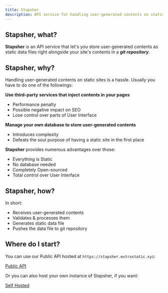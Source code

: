 ```yaml
---
title: Stapsher
description: API service for handling user-generated contents on static sites
---
```


## Stapsher, what?

**Stapsher** is an API service that let's you store user-generated contents as static data files right alongside your site's contents in a _**git repository**_.

## Stapsher, why?

Handling user-generated contents on static sites is a hassle. Usually you have to do one of the followings:

**Use third-party services that inject contents in your pages**  

- Performance penalty
- Possible negative impact on SEO
- Lose control over parts of User Interface


**Manage your own database to store user-generated contents**  

- Introduces complexity
- Defeats the soul purpose of having a static site in the first place

**Stapsher** provides numerous advantages over those:

- Everything is Static
- No database needed
- Completely Open-sourced
- Total control over User Interface

## Stapsher, how?

In short:

- Receives user-generated contents
- Validates & processes them
- Generates static data file
- Pushes the data file to git repository

## Where do I start?

You can use our Public API hosted at `https://stapsher.extrastatic.xyz`:

<a href='./docs' class='button is-info is-large'>Public API</a>

Or you can also host your own instance of Stapsher, if you want:

<a class='button is-info is-large is-static' href='#'>Self Hosted</a>
